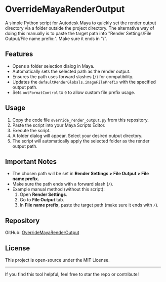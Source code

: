 # OverrideMayaRenderOutput

A simple Python script for Autodesk Maya to quickly set the render output directory via a folder outside the project directory. The alternative way of doing this manually is to paste the target path into "Render Settings/File Output/File name prefix:". Make sure it ends in "/".

## Features
- Opens a folder selection dialog in Maya.
- Automatically sets the selected path as the render output.
- Ensures the path uses forward slashes (`/`) for compatibility.
- Updates the `defaultRenderGlobals.imageFilePrefix` with the specified output path.
- Sets `outFormatControl` to `0` to allow custom file prefix usage.

## Usage
1. Copy the code file `override_render_output.py` from this repository.
2. Paste the script into your Maya Scripts Editor.
3. Execute the script.
4. A folder dialog will appear. Select your desired output directory.
5. The script will automatically apply the selected folder as the render output path.

## Important Notes
- The chosen path will be set in **Render Settings > File Output > File name prefix**.
- Make sure the path ends with a forward slash (`/`).
- Example manual method (without this script):
  1. Open **Render Settings**.
  2. Go to **File Output** tab.
  3. In **File name prefix**, paste the target path (make sure it ends with `/`).

## Repository
GitHub: [OverrideMayaRenderOutput](https://github.com/hsuehyt/OverrideMayaRenderOutout)

## License
This project is open-source under the MIT License.

---

If you find this tool helpful, feel free to star the repo or contribute!
